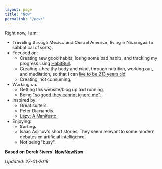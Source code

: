 ```yaml
---
layout: page
title: "Now"
permalink: "/now/"
---
```


Right now, I am:

- Traveling through Mexico and Central America; living in Nicaragua (a sabbatical of sorts).
- Focused on:
  - Creating new good habits, losing some bad habits, and tracking my progress using [HabitBull][1].
  - Creating a healthy body and mind, through nutrition, working out, and meditation, so that I can [live to be 213 years old][2].
  - Creating, not consuming.
- Working on:
  - Getting this website/blog up and running.
  - Being ["so good they cannot ignore me"][3].
- Inspired by:
  - Great surfers.
  - Peter Diamandis.
  - [Lazy: A Manifesto.][4]
- Enjoying:
  - Surfing.
  - Isaac Asimov's short stories. They seem relevant to some modern debates on artificial intelligence. 
  - Not being "busy".

__Based on Derek Sivers' [NowNowNow][5]__  
  
_Updated: 27-01-2016_
  
[1]: http://www.habitbull.com/
[2]: http://www.abundance360summit.com/podcast/2015/07/30/episode-4-living-a-longer-healthier-life/
[3]: https://sivers.org/book/SoGood  
[4]: https://www.youtube.com/watch?v=WWyV_GaH7K0
[5]: http://nownownow.com/
